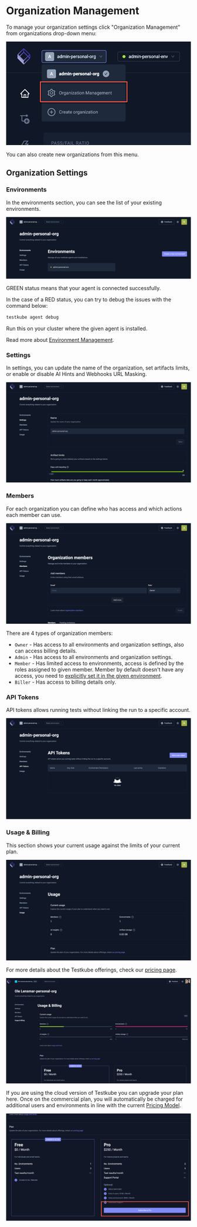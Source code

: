# Organization Management

To manage your organization settings click "Organization Management" from organizations drop-down menu:

![Organization Management](../../img/organization-management.png)

You can also create new organizations from this menu. 

## Organization Settings

### Environments

In the environments section, you can see the list of your existing environments.

![Existing Environments](../../img/existing-environments-062024.png)

GREEN status means that your agent is connected successfully. 

In the case of a RED status, you can try to debug the issues with the command below:

```sh
testkube agent debug
```

Run this on your cluster where the given agent is installed.

Read more about [Environment Management](../articles/environment-management.md).

### Settings

In settings, you can update the name of the organization, set artifacts limits, or enable or disable AI Hints and Webhooks URL Masking.

![Organization Setting](../../img/organization-settings.png)


### Members

For each organization you can define who has access and which actions each member can use. 

![Organization Members](../../img/organization-members.png)


There are 4 types of organization members: 

* `Owner` - Has access to all environments and organization settings, also can access billing details.
* `Admin` - Has access to all environments and organization settings.
* `Member` - Has limited access to environments, access is defined by the roles assigned to given member. Member by default doesn't have any access, you need to [explicitly set it in the given environment](environment-management.md).
* `Biller` - Has access to billing details only.

### API Tokens

API tokens allows running tests without linking the run to a specific account.

![API Tokens](../../img/api-tokens.png)

### Usage & Billing

This section shows your current usage against the limits of your current plan.

![Usage](../../img/usage.png)

For more details about the Testkube offerings, check our [pricing page](https://testkube.io/pricing).

![Usage Limits](../../img/usage-billing.png)

If you are using the cloud version of Testkube you can upgrade your plan here. 
Once on the commercial plan, you will automatically be charged for additional 
users and environments in line with the current [Pricing Model](https://testkube.io/pricing).


![Upgrade plan](../../img/upgrade-plan.png)

